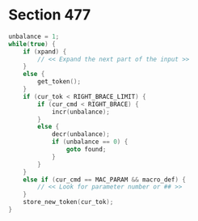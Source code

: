 # Section 477

```c << Scan and build the body of the token list; |goto found| when finished >>=
unbalance = 1;
while(true) {
    if (xpand) {
        // << Expand the next part of the input >>
    }
    else {
        get_token();
    }
    if (cur_tok < RIGHT_BRACE_LIMIT) {
        if (cur_cmd < RIGHT_BRACE) {
            incr(unbalance);
        }
        else {
            decr(unbalance);
            if (unbalance == 0) {
                goto found;
            }
        }
    }
    else if (cur_cmd == MAC_PARAM && macro_def) {
        // << Look for parameter number or ## >>
    }
    store_new_token(cur_tok);
}
```
